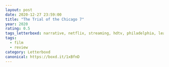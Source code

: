 ```yaml
---
layout: post 
date: 2020-12-27 23:59:00
title: "The Trial of the Chicago 7"
year: 2020
rating: 0.5
tags_letterboxd: narrative, netflix, streaming, hdtv, philadelphia, leah
tags:
  - film
  - review
category: Letterboxd
canonical: https://boxd.it/1xBfnD
---
```

